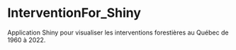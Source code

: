 # InterventionFor_Shiny
Application Shiny pour visualiser les interventions forestières au Québec de 1960 à 2022.
